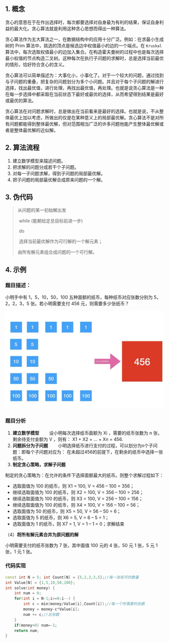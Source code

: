 ## 1. 概念

贪心的意思在于在作出选择时，每次都要选择对自身最为有利的结果，保证自身利益的最大化。贪心算法就是利用这种贪心思想而得出一种算法。

贪心算法作为五大算法之一，在数据结构中的应用十分广泛。例如：在求最小生成树的 Prim 算法中，挑选的顶点是候选边中权值最小的边的一个端点。在 `Kruskal` 算法中，每次选取权值最小的边加入集合。在构造霍夫曼树的过程中也是每次选择最小权值的节点构造二叉树。这种每次在执行子问题的求解时，总是选择当前最优的情形，恰好符合贪心的含义。

贪心算法可以简单描述为：大事化小，小事化了。对于一个较大的问题，通过找到与子问题的重叠，把复杂的问题划分为多个小问题。并且对于每个子问题的解进行选择，找出最优值，进行处理，再找出最优值，再处理。也就是说贪心算法是一种在每一步选择中都采取在当前状态下最好或最优的选择，从而希望得到结果是最好或最优的算法。

贪心算法在对问题求解时，总是做出在当前看来是最好的选择。也就是说，不从整体最优上加以考虑，所做出的仅是在某种意义上的局部最优解。贪心算法不是对所有问题都能得到整体最优解，但对范围相当广泛的许多问题他能产生整体最优解或者是整体最优解的近似解。

## 2. 算法流程

1. 建立数学模型来描述问题。
2. 把求解的问题分成若干个子问题。
3. 对每一子问题求解，得到子问题的局部最优解。
4. 把子问题的局部最优解合成原来问题的一个解。

## 3. 伪代码

> 从问题的某一初始解出发   
>
> ​	 while (能朝给定总目标前进一步) 
>
> ​       	 do           
>
> ​					 选择当前最优解作为可行解的一个解元素；   
>
>  	由所有解元素组合成问题的一个可行解。

## 4. 示例 

### 题目描述：

小明手中有 1，5，10，50，100 五种面额的纸币，每种纸币对应张数分别为 5，2，2，3，5 张。若小明需要支付 456 元，则需要多少张纸币？

![五分钟了解一下什么是「贪心算法 」](assets/1571057640-c7c38e81ba98e8e.jpg)

### 题目分析

1. **建立数学模型**
     设小明每次选择纸币面额为 Xi ，需要的纸币张数为 n 张，剩余待支付金额为 V ，则有：
   X1 + X2 + … + Xn = 456.
2. **问题拆分为子问题**
     小明选择纸币进行支付的过程，可以划分为n个子问题：即每个子问题对应为：
   在未超过456的前提下，在剩余的纸币中选择一张纸币。
3. **制定贪心策略，求解子问题**

制定的贪心策略为：在允许的条件下选择面额最大的纸币。则整个求解过程如下：

- 选取面值为 100 的纸币，则 X1 = 100, V = 456 – 100 = 356；
- 继续选取面值为 100 的纸币，则 X2 = 100, V = 356 – 100 = 256；
- 继续选取面值为 100 的纸币，则 X3 = 100, V = 256 – 100 = 156；
- 继续选取面值为 100 的纸币，则 X4 = 100, V = 156 – 100 = 56；
- 选取面值为 50 的纸币，则 X5 = 50, V = 56 – 50 = 6；
- 选取面值为 5 的纸币，则 X6 = 5, V = 6 – 5 = 1；
- 选取面值为 1 的纸币，则 X7 = 1, V = 1 – 1 = 0；求解结束

（4）**将所有解元素合并为原问题的解**

小明需要支付的纸币张数为 7 张，其中面值 100 元的 4 张，50 元 1 张，5 元 1 张，1 元 1 张。

### 代码实现

```c++
const int N = 5; int Count[N] = {5,2,2,3,5};//每一张纸币的数量 
int Value[N] = {1,5,10,50,100};
int solve(int money) {
    int num = 0;    
    for(int i = N-1;i>=0;i--) {
        int c = min(money/Value[i],Count[i]);//每一个所需要的张数
        money = money-c*Value[i];
        num += c;//总张数     
    }    
    if(money>0) num=-1;
    return num;
}
```


 